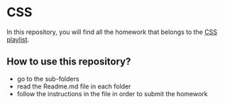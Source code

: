 # CSS

In this repository, you will find all the homework that belongs to the [CSS playlist](https://www.youtube.com/watch?v=2yyTcoW2Lc8&list=PLjMZRyJvyMLbjAC1Q1U9UF6V45ym9TbDW).

## How to use this repository?

- go to the sub-folders
- read the Readme.md file in each folder
- follow the instructions in the file in order to submit the homework
